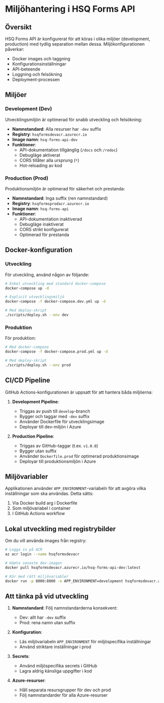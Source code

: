 # Miljöhantering i HSQ Forms API

## Översikt

HSQ Forms API är konfigurerat för att köras i olika miljöer (development, production) med tydlig separation mellan dessa. Miljökonfigurationen påverkar:

- Docker images och taggning
- Konfigurationsinställningar
- API-beteende
- Loggning och felsökning
- Deployment-processen

## Miljöer

### Development (Dev)

Utvecklingsmiljön är optimerad för snabb utveckling och felsökning:

- **Namnstandard**: Alla resurser har `-dev` suffix
- **Registry**: `hsqformsdevacr.azurecr.io`
- **Image namn**: `hsq-forms-api-dev`
- **Funktioner**:
  - API-dokumentation tillgänglig (`/docs` och `/redoc`)
  - Debugläge aktiverat
  - CORS tillåter alla ursprung (`*`)
  - Hot-reloading av kod

### Production (Prod)

Produktionsmiljön är optimerad för säkerhet och prestanda:

- **Namnstandard**: Inga suffix (ren namnstandard)
- **Registry**: `hsqformsprodacr.azurecr.io`
- **Image namn**: `hsq-forms-api`
- **Funktioner**:
  - API-dokumentation inaktiverad
  - Debugläge inaktiverat
  - CORS strikt konfigurerat
  - Optimerad för prestanda

## Docker-konfiguration

### Utveckling

För utveckling, använd någon av följande:

```bash
# Enkel utveckling med standard docker-compose
docker-compose up -d

# Explicit utvecklingsmiljö
docker-compose -f docker-compose.dev.yml up -d

# Med deploy-skript
./scripts/deploy.sh --env dev
```

### Produktion

För produktion:

```bash
# Med docker-compose
docker-compose -f docker-compose.prod.yml up -d

# Med deploy-skript
./scripts/deploy.sh --env prod
```

## CI/CD Pipeline

GitHub Actions-konfigurationen är uppsatt för att hantera båda miljöerna:

1. **Development Pipeline**:
   - Triggas av push till `develop`-branch
   - Bygger och taggar med `-dev` suffix
   - Använder Dockerfile för utvecklingsimage
   - Deployar till dev-miljön i Azure

2. **Production Pipeline**:
   - Triggas av GitHub-taggar (t.ex. `v1.0.0`)
   - Bygger utan suffix
   - Använder `Dockerfile.prod` för optimerad produktionsimage
   - Deployar till produktionsmiljön i Azure

## Miljövariabler

Applikationen använder `APP_ENVIRONMENT`-variabeln för att avgöra vilka inställningar som ska användas. Detta sätts:

1. Via Docker build arg i Dockerfile
2. Som miljövariabel i container
3. I GitHub Actions workflow

## Lokal utveckling med registrybilder

Om du vill använda images från registry:

```bash
# Logga in på ACR
az acr login --name hsqformsdevacr

# Hämta senaste dev-imagen
docker pull hsqformsdevacr.azurecr.io/hsq-forms-api-dev:latest

# Kör med rätt miljövariabler
docker run -p 8000:8000 -e APP_ENVIRONMENT=development hsqformsdevacr.azurecr.io/hsq-forms-api-dev:latest
```

## Att tänka på vid utveckling

1. **Namnstandard**: Följ namnstandarderna konsekvent:
   - Dev: allt har `-dev` suffix
   - Prod: rena namn utan suffix

2. **Konfiguration**: 
   - Läs miljövariabeln `APP_ENVIRONMENT` för miljöspecifika inställningar
   - Använd striktare inställningar i prod

3. **Secrets**:
   - Använd miljöspecifika secrets i GitHub
   - Lagra aldrig känsliga uppgifter i kod

4. **Azure-resurser**:
   - Håll separata resursgrupper för dev och prod
   - Följ namnstandarder för alla Azure-resurser
